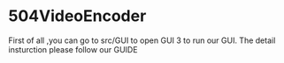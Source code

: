 # 504VideoEncoder

First of all ,you can go to src/GUI to open GUI 3 to run our GUI. The detail insturction please follow our GUIDE
